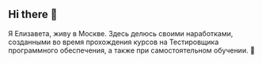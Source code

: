 ## Hi there 👋

Я Елизавета, живу в Москве. Здесь делюсь своими наработками, созданными во время прохождения курсов на Тестировщика программного обеспечения, а также при самостоятельном обучении.
🌱
